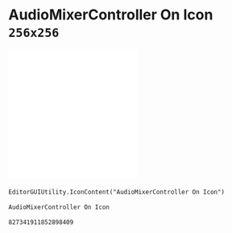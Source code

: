 # AudioMixerController On Icon `256x256`
<img src="/img/AudioMixerController%20On%20Icon.png" width=256 height=256>

``` CSharp
EditorGUIUtility.IconContent("AudioMixerController On Icon")
```
```
AudioMixerController On Icon
```
```
827341911852898409
```
